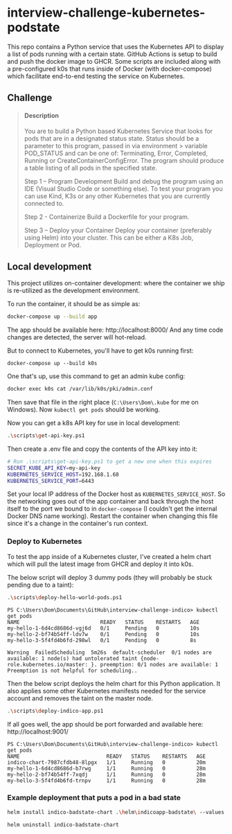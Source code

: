 # interview-challenge-kubernetes-podstate
This repo contains a Python service that uses the Kubernetes API to display a list of pods running with a certain state. GitHub Actions is setup to build and push the docker image to GHCR. Some scripts are included along with a pre-configured k0s that runs inside of Docker (with docker-compose) which facilitate end-to-end testing the service on Kubernetes.

## Challenge
> #### Description
> You are to build a Python based Kubernetes Service that looks for pods that are in a designated status state. Status should be a parameter to this program, passed in via environment > variable POD_STATUS and can be one of: Terminating, Error, Completed, Running or CreateContainerConfigError. The program should produce a table listing of all pods in the specified state.
> 
> Step 1 – Program Development
> Build and debug the program using an IDE (Visual Studio Code or something else).   To test your program you can use Kind, K3s or any other Kubernetes that you are currently connected to.
> 
> Step 2 - Containerize
> Build a Dockerfile for your program.
> 
> Step 3 – Deploy your Container
> Deploy your container (preferably using Helm) into your cluster.    This can be either a K8s Job, Deployment or Pod.

## Local development
This project utilizes on-container development: where the container we ship is re-utilized as the development environment.

To run the container, it should be as simple as:
```sh
docker-compose up --build app
```

The app should be available here: http://localhost:8000/ And any time code changes are detected, the server will hot-reload.

But to connect to Kubernetes, you'll have to get k0s running first:
```
docker-compose up --build k0s
```
One that's up, use this command to get an admin kube config:
```sh
docker exec k0s cat /var/lib/k0s/pki/admin.conf
```
Then save that file in the right place (`C:\Users\Dom\.kube` for me on Windows). Now `kubectl get pods` should be working.

Now you can get a k8s API key for use in local development:
```sh
.\scripts\get-api-key.ps1
```
Then create a .env file and copy the contents of the API key into it:

```sh
# Run .\scripts\get-api-key.ps1 to get a new one when this expires
SECRET_KUBE_API_KEY=my-api-key
KUBERNETES_SERVICE_HOST=192.168.1.68
KUBERNETES_SERVICE_PORT=6443
```
Set your local IP address of the Docker host as `KUBERNETES_SERVICE_HOST`. So the networking goes out of the app container and back through the host itself to the port we bound to in `docker-compose` (I couldn't get the internal Docker DNS name working). Restart the container when changing this file since it's a change in the container's run context.

### Deploy to Kubernetes
To test the app inside of a Kubernetes cluster, I've created a helm chart which will pull the latest image from GHCR and deploy it into k0s.

The below script will deploy 3 dummy pods (they will probably be stuck pending due to a taint):
```sh
.\scripts\deploy-hello-world-pods.ps1
```
```
PS C:\Users\Dom\Documents\GitHub\interview-challenge-indico> kubectl get pods
NAME                          READY   STATUS    RESTARTS   AGE
my-hello-1-6d4cd8686d-vgj6d   0/1     Pending   0          10s
my-hello-2-bf74b54ff-ldv7w    0/1     Pending   0          10s
my-hello-3-5f4fd4b6fd-298wl   0/1     Pending   0          8s
```

```
Warning  FailedScheduling  5m26s  default-scheduler  0/1 nodes are available: 1 node(s) had untolerated taint {node-role.kubernetes.io/master: }. preemption: 0/1 nodes are available: 1 Preemption is not helpful for scheduling..
```


Then the below script deploys the helm chart for this Python application. It also applies some other Kubernetes manifests needed for the service account and removes the taint on the master node.

```sh
.\scripts\deploy-indico-app.ps1
```

If all goes well, the app should be port forwarded and available here: http://localhost:9001/

```
PS C:\Users\Dom\Documents\GitHub\interview-challenge-indico> kubectl get pods                     
NAME                            READY   STATUS    RESTARTS   AGE
indico-chart-7987cfdb48-8lpgx   1/1     Running   0          20m
my-hello-1-6d4cd8686d-b7rwg     1/1     Running   0          28m
my-hello-2-bf74b54ff-7xqdj      1/1     Running   0          28m
my-hello-3-5f4fd4b6fd-trnpv     1/1     Running   0          28m
```

### Example deployment that puts a pod in a bad state

```sh
helm install indico-badstate-chart .\helm\indicoapp-badstate\ --values .\helm\indicoapp-badstate\values.yaml
```
```sh
helm uninstall indico-badstate-chart
```
